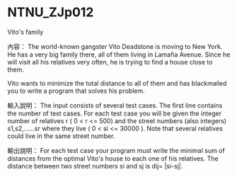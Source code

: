NTNU_ZJp012
===========

Vito's family

內容： 
The world-known gangster Vito Deadstone is moving to New York. He has a very big family there, all of them living in Lamafia Avenue. Since he will visit all his relatives very often, he is trying to find a house close to them.

Vito wants to minimize the total distance to all of them and has blackmailed you to write a program that solves his problem.

輸入說明：
The input consists of several test cases. The first line contains the number of test cases.
For each test case you will be given the integer number of relatives r ( 0 < r <= 500) and the street numbers (also integers) s1,s2,......sr  where they live ( 0 < si <= 30000 ). Note that several relatives could live in the same street number.

輸出說明：
For each test case your program must write the minimal sum of distances from the optimal Vito's house to each one of his relatives. The distance between two street numbers si and sj is dij= |si-sj|.
